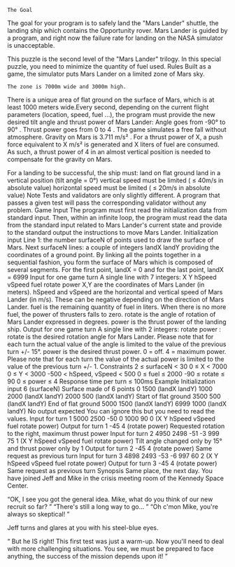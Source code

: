 	The Goal
The goal for your program is to safely land the "Mars Lander" shuttle, the landing ship which contains the Opportunity rover. Mars Lander is guided by a program, and right now the failure rate for landing on the NASA simulator is unacceptable.

This puzzle is the second level of the "Mars Lander" trilogy. In this special puzzle, you need to minimize the quantity of fuel used.
 	Rules
Built as a game, the simulator puts Mars Lander on a limited zone of Mars sky.

	The zone is 7000m wide and 3000m high.

There is a unique area of flat ground on the surface of Mars, which is at least 1000 meters wide.Every second, depending on the current flight parameters (location, speed, fuel ...), the program must provide the new desired tilt angle and thrust power of Mars Lander:
	Angle goes from -90° to 90° . Thrust power goes from 0 to 4 .
 The game simulates a free fall without atmosphere. Gravity on Mars is 3.711 m/s² . For a thrust power of X, a push force equivalent to X m/s² is generated and X liters of fuel are consumed. As such, a thrust power of 4 in an almost vertical position is needed to compensate for the gravity on Mars.

For a landing to be successful, the ship must:
land on flat ground
land in a vertical position (tilt angle = 0°)
vertical speed must be limited ( ≤ 40m/s in absolute value)
horizontal speed must be limited ( ≤ 20m/s in absolute value)
 	Note
Tests and validators are only slightly different. A program that passes a given test will pass the corresponding validator without any problem.
 	Game Input
The program must first read the initialization data from standard input. Then, within an infinite loop, the program must read the data from the standard input related to Mars Lander's current state and provide to the standard output the instructions to move Mars Lander.
Initialization input
Line 1: the number surfaceN of points used to draw the surface of Mars.
Next surfaceN lines: a couple of integers landX landY providing the coordinates of a ground point. By linking all the points together in a sequential fashion, you form the surface of Mars which is composed of several segments. For the first point, landX = 0 and for the last point, landX = 6999
Input for one game turn
A single line with 7 integers: X Y hSpeed vSpeed fuel rotate power
X,Y are the coordinates of Mars Lander (in meters).
hSpeed and vSpeed are the horizontal and vertical speed of Mars Lander (in m/s). These can be negative depending on the direction of Mars Lander.
fuel is the remaining quantity of fuel in liters. When there is no more fuel, the power of thrusters falls to zero.
rotate is the angle of rotation of Mars Lander expressed in degrees.
power is the thrust power of the landing ship.
Output for one game turn
A single line with 2 integers: rotate power :
rotate is the desired rotation angle for Mars Lander. Please note that for each turn the actual value of the angle is limited to the value of the previous turn +/- 15°.
power is the desired thrust power. 0 = off. 4 = maximum power. Please note that for each turn the value of the actual power is limited to the value of the previous turn +/- 1.
Constraints
2 ≤ surfaceN < 30
0 ≤ X < 7000
0 ≤ Y < 3000
-500 < hSpeed, vSpeed < 500
0 ≤ fuel ≤ 2000
-90 ≤ rotate ≤ 90
0 ≤ power ≤ 4
Response time per turn ≤ 100ms
Example
Initialization input
6         	(surfaceN) Surface made of 6 points
0 1500      	(landX landY)
1000 2000	(landX landY)
2000 500	(landX landY) Start of flat ground
3500 500	(landX landY) End of flat ground
5000 1500	(landX landY)
6999 1000	(landX landY)
No output expected
You can ignore this but you need to read the values.
Input for turn 1
5000 2500 -50 0 1000 90 0	(X Y hSpeed vSpeed fuel rotate power)
Output for turn 1
-45 4 (rotate power)
Requested rotation to the right, maximum thrust power
Input for turn 2
4950 2498 -51 -3 999 75 1	(X Y hSpeed vSpeed fuel rotate power)
Tilt angle changed only by 15° and thrust power only by 1
Output for turn 2
-45 4 (rotate power)
Same request as previous turn
Input for turn 3
4898 2493 -53 -6 997 60 2	(X Y hSpeed vSpeed fuel rotate power)
Output for turn 3
-45 4 (rotate power)
Same request as previous turn
Synopsis
Same place, the next day. You have joined Jeff and Mike in the crisis meeting room of the Kennedy Space Center.
 
“OK, I see you got the general idea. Mike, what do you think of our new recruit so far? ”
“There's still a long way to go... ”
“Oh c'mon Mike, you're always so skeptical! ”
 
Jeff turns and glares at you with his steel-blue eyes.

“ But he IS right! This first test was just a warm-up. Now you'll need to deal with more challenging situations. You see, we must be prepared to face anything, the success of the mission depends upon it! ”